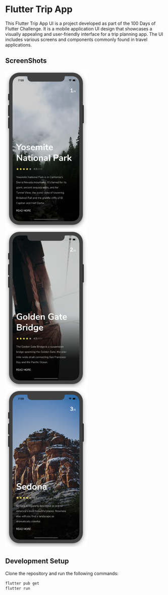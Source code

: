 # Flutter Trip App

This Flutter Trip App UI is a project developed as part of the 100 Days of Flutter Challenge. It is a mobile application UI design that showcases a visually appealing and user-friendly interface for a trip planning app. The UI includes various screens and components commonly found in travel applications.

## ScreenShots

<img src="assets/screenshot/one.png" height="500em" /><img src="assets/screenshot/two.png" height="500em" /><img src="assets/screenshot/three.png" height="500em" />


## Development Setup
Clone the repository and run the following commands:
```
flutter pub get
flutter run
```
